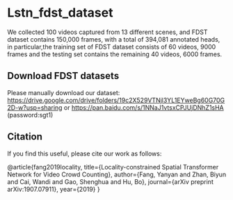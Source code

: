 # Lstn_fdst_dataset
We collected 100 videos captured from 13 different scenes, and FDST dataset contains 150,000 frames, with a total of 394,081 annotated heads, in particular,the training set of FDST dataset consists of 60 videos, 9000 frames and the testing set contains the remaining 40 videos, 6000 frames. 



## Download FDST datasets

Please manually download our dataset: https://drive.google.com/drive/folders/19c2X529VTNjl3YL1EYweBg60G70G2D-w?usp=sharing or https://pan.baidu.com/s/1NNaJ1vtsxCPJUjDNhZ1sHA  (password:sgt1)


## Citation

If you find this useful, please cite our work as follows:


@article{fang2019locality,
  title={Locality-constrained Spatial Transformer Network for Video Crowd Counting},
  author={Fang, Yanyan and Zhan, Biyun and Cai, Wandi and Gao, Shenghua and Hu, Bo},
  journal={arXiv preprint arXiv:1907.07911},
  year={2019}
}
